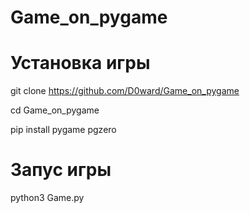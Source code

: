 # Game_on_pygame
# Установка игры
git clone https://github.com/D0ward/Game_on_pygame 

cd Game_on_pygame

pip install pygame pgzero 


# Запус игры
python3 Game.py

